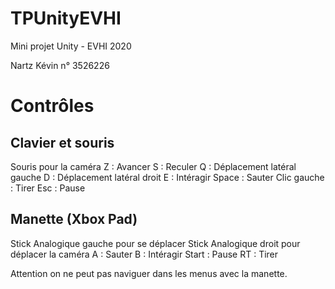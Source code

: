 # TPUnityEVHI

Mini projet Unity - EVHI 2020

Nartz Kévin
n° 3526226

# Contrôles

## Clavier et souris
Souris pour la caméra
Z : Avancer
S : Reculer
Q : Déplacement latéral gauche
D : Déplacement latéral droit
E : Intéragir
Space : Sauter
Clic gauche : Tirer
Esc : Pause

## Manette (Xbox Pad)
Stick Analogique gauche pour se déplacer
Stick Analogique droit pour déplacer la caméra
A : Sauter
B : Intéragir
Start : Pause
RT : Tirer

Attention on ne peut pas naviguer dans les menus avec la manette.
